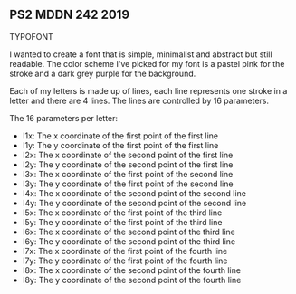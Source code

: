 ## PS2 MDDN 242 2019

TYPOFONT

I wanted to create a font that is simple, minimalist and abstract but still readable. The color scheme I've picked for my font is a pastel pink for the stroke and a dark grey purple for the background. 

Each of my letters is made up of lines, each line represents one stroke in a letter and there are 4 lines. The lines are controlled by 16 parameters.

The 16 parameters per letter:
- l1x: The x coordinate of the first point of the first line
- l1y: The y coordinate of the first point of the first line
- l2x: The x coordinate of the second point of the first line
- l2y: The y coordinate of the second point of the first line
- l3x: The x coordinate of the first point of the second line
- l3y: The y coordinate of the first point of the second line
- l4x: The x coordinate of the second point of the second line
- l4y: The y coordinate of the second point of the second line
- l5x: The x coordinate of the first point of the third line
- l5y: The y coordinate of the first point of the third line
- l6x: The x coordinate of the second point of the third line
- l6y: The y coordinate of the second point of the third line
- l7x: The x coordinate of the first point of the fourth line
- l7y: The y coordinate of the first point of the fourth line
- l8x: The x coordinate of the second point of the fourth line
- l8y: The y coordinate of the second point of the fourth line

